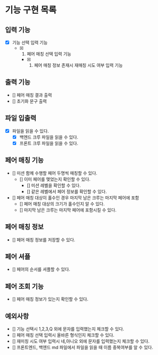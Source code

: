 # 기능 구현 목록
## 입력 기능
- [x] 기능 선택 입력 기능
  - [x] 1. 페어 매칭 선택 입력 기능
    - [x] 1. 페어 매칭 정보 존재시 재매칭 시도 여부 입력 기능

## 출력 기능 
- [] 페어 매칭 결과 출력
- [] 초기화 문구 출력 

## 파일 입출력
- [x] 파일을 읽을 수 있다.
  - [x] 백엔드 크루 파일을 읽을 수 있다.
  - [x] 프론트 크루 파일을 읽을 수 있다.

## 페어 매칭 기능
- [] 미션 함께 수행할 페어 두명씩 매칭할 수 있다.
  - [] 이미 페어를 맺었는지 확인할 수 있다.
    - [] 미션 레벨을 확인할 수 있다.
    - [] 같은 레벨에서 페어 정보를 확인할 수 있다.
- [] 페어 매칭 대상이 홀수인 경우 마지막 남은 크루는 마지막 페어에 포함
  - [] 페어 매칭 대상의 크기가 홀수인지 알 수 있다.
  - [] 마지막 남은 크루는 마지막 페어에 포함시킬 수 있다.

## 페어 매칭 정보 
- [] 페어 매칭 정보를 저장할 수 있다.

## 페어 셔플
- [] 페어의 순서를 셔플할 수 있다. 

## 페어 조회 기능
- [] 페어 매칭 정보가 있는지 확인할 수 있다.

## 

## 예외사항
- [] 기능 선택시 1,2,3,Q 외에 문자를 입력했는지 체크할 수 있다.
- [] 페어 매칭 선택 입력시 올바른 형식인지 체크할 수 있다.
- [] 재미칭 시도 여부 입력시 네,아니오 외에 문자를 입력했는지 체크할 수 있다.
- [] 프론트엔드, 백엔드 md 파일에서 파일을 읽을 때 이름 중복여부를 알 수 있다.

